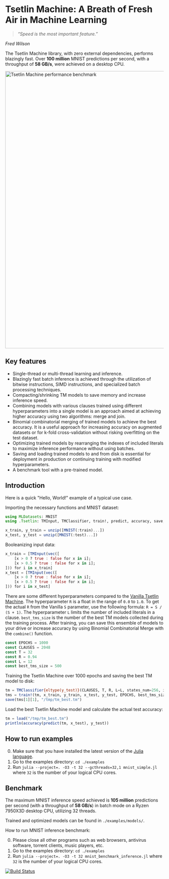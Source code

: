 # Tsetlin Machine: A Breath of Fresh Air in Machine Learning


> *“Speed is the most important feature.”*

*Fred Wilson*

The Tsetlin Machine library, with zero external dependencies, performs blazingly fast.
Over **100 million** MNIST predictions per second, with a throughput of **58 GB/s**, were achieved on a desktop CPU.

<img width="882" alt="Tsetlin Machine performance benchmark" src="https://github.com/user-attachments/assets/32c9e4d4-c38a-4073-b38c-5aa05cde308b">

Key features
------------

  - Single-thread or multi-thread learning and inference.
  - Blazingly fast batch inference is achieved through the utilization of bitwise instructions, SIMD instructions, and specialized batch processing techniques.
  - Compacting/shrinking TM models to save memory and increase inference speed.
  - Combining models with various clauses trained using different hyperparameters into a single model is an approach aimed at achieving higher accuracy using two algorithms: merge and join.
  - Binomial combinatorial merging of trained models to achieve the best accuracy. It is a useful approach for increasing accuracy on augmented datasets or for k-fold cross-validation without risking overfitting on the test dataset.
  - Optimizing trained models by rearranging the indexes of included literals to maximize inference performance without using batches.
  - Saving and loading trained models to and from disk is essential for deployment in production or continuing training with modified hyperparameters.
  - A benchmark tool with a pre-trained model.


Introduction
------------

Here is a quick "Hello, World!" example of a typical use case.

Importing the necessary functions and MNIST dataset:

```julia
using MLDatasets: MNIST
using .Tsetlin: TMInput, TMClassifier, train!, predict, accuracy, save, load, unzip

x_train, y_train = unzip([MNIST(:train)...])
x_test, y_test = unzip([MNIST(:test)...])
```

Booleanizing input data:

```julia
x_train = [TMInput(vec([
    [x > 0 ? true : false for x in i];
    [x > 0.5 ? true : false for x in i];
])) for i in x_train]
x_test = [TMInput(vec([
    [x > 0 ? true : false for x in i];
    [x > 0.5 ? true : false for x in i];
])) for i in x_test]
```

There are some different hyperparameters compared to the [Vanilla Tsetlin Machine](https://github.com/cair/tmu).
The hyperparameter `R` is a float in the range of `0.0` to `1.0`.
To get the actual `R` from the Vanilla `S` parameter, use the following formula: `R = S / (S + 1)`.
The hyperparameter `L` limits the number of included literals in a clause.
`best_tms_size` is the number of the best TM models collected during the training process.
After training, you can save this ensemble of models to your drive or increase accuracy by using Binomial Combinatorial Merge with the `combine()` function.

```julia
const EPOCHS = 1000
const CLAUSES = 2048
const T = 32
const R = 0.94
const L = 12
const best_tms_size = 500
```

Training the Tsetlin Machine over 1000 epochs and saving the best TM model to disk:

```julia
tm = TMClassifier{eltype(y_test)}(CLAUSES, T, R, L=L, states_num=256, include_limit=128)
tms = train!(tm, x_train, y_train, x_test, y_test, EPOCHS, best_tms_size=best_tms_size, best_tms_compile=true, shuffle=true, batch=true)
save(tms[1][1], "/tmp/tm_best.tm")
```

Load the best Tsetlin Machine model and calculate the actual test accuracy:

```julia
tm = load("/tmp/tm_best.tm")
println(accuracy(predict(tm, x_test), y_test))
```

How to run examples
-------------------

0. Make sure that you have installed the latest version of the [Julia language](https://julialang.org/downloads/).
1. Go to the examples directory: `cd ./examples`
2. Run `julia --project=. -O3 -t 32 --gcthreads=32,1 mnist_simple.jl` where `32` is the number of your logical CPU cores.

Benchmark
---------
The maximum MNIST inference speed achieved is **105 million** predictions per second (with a throughput of **58 GB/s**) in batch mode on a Ryzen 7950X3D desktop CPU, utilizing 32 threads.

Trained and optimized models can be found in `./examples/models/`.

How to run MNIST inference benchmark:

0. Please close all other programs such as web browsers, antivirus software, torrent clients, music players, etc.
1. Go to the examples directory: `cd ./examples`
2. Run `julia --project=. -O3 -t 32 mnist_benchmark_inference.jl` where `32` is the number of your logical CPU cores.



[![Build Status](https://github.com/BooBSD/Tsetlin.jl/actions/workflows/CI.yml/badge.svg?branch=main)](https://github.com/BooBSD/Tsetlin.jl/actions/workflows/CI.yml?query=branch%3Amain)
